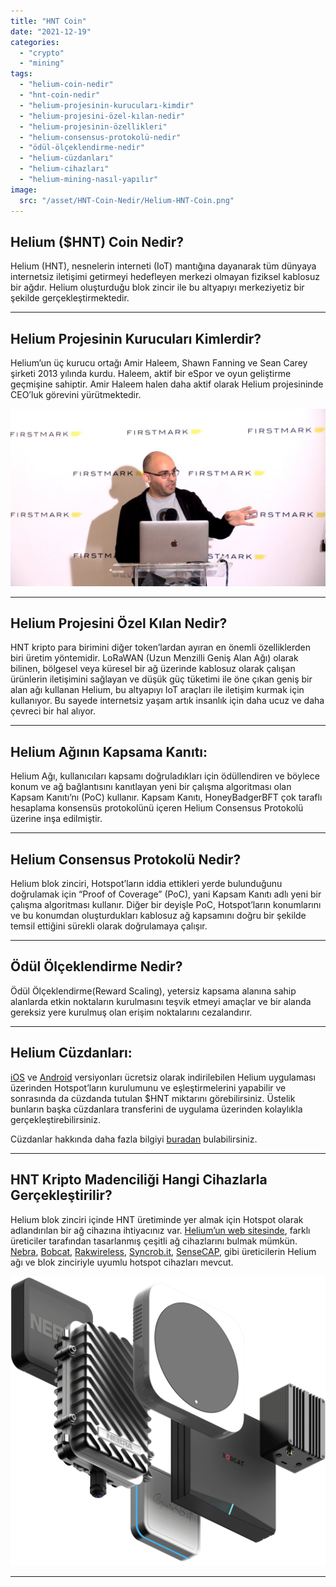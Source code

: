 ```yaml
---
title: "HNT Coin"
date: "2021-12-19"
categories: 
  - "crypto"
  - "mining"
tags: 
  - "helium-coin-nedir"
  - "hnt-coin-nedir"
  - "helium-projesinin-kurucuları-kimdir"
  - "helium-projesini-özel-kılan-nedir"
  - "helium-projesinin-özellikleri"
  - "helium-consensus-protokolü-nedir"
  - "ödül-ölçeklendirme-nedir"
  - "helium-cüzdanları"
  - "helium-cihazları"
  - "helium-mining-nasıl-yapılır"
image:
  src: "/asset/HNT-Coin-Nedir/Helium-HNT-Coin.png"
---
```


## Helium ($HNT) Coin Nedir?

Helium (HNT), nesnelerin interneti (IoT) mantığına dayanarak tüm dünyaya internetsiz iletişimi getirmeyi hedefleyen merkezi olmayan fiziksel kablosuz bir ağdır. Helium oluşturduğu blok zincir ile bu altyapıyı merkeziyetiz bir şekilde gerçekleştirmektedir.


------------



## Helium Projesinin Kurucuları Kimlerdir?

Helium’un üç kurucu ortağı Amir Haleem, Shawn Fanning ve Sean Carey şirketi 2013 yılında kurdu. Haleem, aktif bir eSpor ve oyun geliştirme geçmişine sahiptir. Amir Haleem halen daha aktif olarak Helium projesininde CEO’luk görevini yürütmektedir.

![Amir-Haleem](/asset/HNT-Coin-Nedir/Amir-Haleem.jpg)

------------



## Helium Projesini Özel Kılan Nedir?

HNT kripto para birimini diğer token’lardan ayıran en önemli özelliklerden biri üretim yöntemidir. LoRaWAN (Uzun Menzilli Geniş Alan Ağı) olarak bilinen, bölgesel veya küresel bir ağ üzerinde kablosuz olarak çalışan ürünlerin iletişimini sağlayan ve düşük güç tüketimi ile öne çıkan geniş bir alan ağı kullanan Helium, bu altyapıyı IoT araçları ile iletişim kurmak için kullanıyor. Bu sayede internetsiz yaşam artık insanlık için daha ucuz ve daha çevreci bir hal alıyor.


------------



## Helium Ağının Kapsama Kanıtı:

Helium Ağı, kullanıcıları kapsamı doğruladıkları için ödüllendiren ve böylece konum ve ağ bağlantısını kanıtlayan yeni bir çalışma algoritması olan Kapsam Kanıtı’nı (PoC) kullanır. Kapsam Kanıtı, HoneyBadgerBFT çok taraflı hesaplama konsensüs protokolünü içeren Helium Consensus Protokolü üzerine inşa edilmiştir.


------------



## Helium Consensus Protokolü Nedir?

Helium blok zinciri, Hotspot’ların iddia ettikleri yerde bulunduğunu doğrulamak için “Proof of Coverage” (PoC), yani Kapsam Kanıtı adlı yeni bir çalışma algoritması kullanır. Diğer bir deyişle PoC, Hotspot’ların konumlarını ve bu konumdan oluşturdukları kablosuz ağ kapsamını doğru bir şekilde temsil ettiğini sürekli olarak doğrulamaya çalışır.


------------



## Ödül Ölçeklendirme Nedir?

Ödül Ölçeklendirme(Reward Scaling), yetersiz kapsama alanına sahip alanlarda etkin noktaların kurulmasını teşvik etmeyi amaçlar ve bir alanda gereksiz yere kurulmuş olan erişim noktalarını cezalandırır.


------------



## Helium Cüzdanları:

[iOS](https://apps.apple.com/us/app/helium-hotspot/id1450463605 "iOS") ve [Android](https://play.google.com/store/apps/details?id=com.helium.wallet "Android") versiyonları ücretsiz olarak indirilebilen Helium uygulaması üzerinden Hotspot’ların kurulumunu ve eşleştirmelerini yapabilir ve sonrasında da cüzdanda tutulan $HNT miktarını görebilirsiniz. Üstelik bunların başka cüzdanlara transferini de uygulama üzerinden kolaylıkla gerçekleştirebilirsiniz.

Cüzdanlar hakkında daha fazla bilgiyi [buradan](https://docs.helium.com/wallets/ "buradan") bulabilirsiniz.


------------


## HNT Kripto Madenciliği Hangi Cihazlarla Gerçekleştirilir?

Helium blok zinciri içinde HNT üretiminde yer almak için Hotspot olarak adlandırılan bir ağ cihazına ihtiyacınız var. [Helium’un web sitesinde](https://www.helium.com/mine "Helium’un web sitesinde"), farklı üreticiler tarafından tasarlanmış çeşitli ağ cihazlarını bulmak mümkün. [Nebra](https://www.nebra.io/ "Nebra"), [Bobcat](https://www.bobcatminer.com/ "Bobcat"), [Rakwireless](https://www.rakwireless.com/ "Rakwireless"), [Syncrob.it](https://syncrob.it/ "Syncrob.it"), [SenseCAP](https://www.sensecapmx.com/ "SenseCAP"), gibi üreticilerin Helium ağı ve blok zinciriyle uyumlu hotspot cihazları mevcut.

![Helium HNT Cihazları](/asset/HNT-Coin-Nedir/Helium-HNT-Cihazlari.png)


------------
